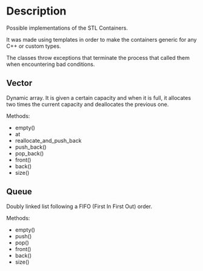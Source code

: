 # Description
Possible implementations of the STL Containers.

It was made using templates in order to make the containers generic for any C++ or custom types.

The classes throw exceptions that terminate the process that called them when encountering bad conditions.

## Vector
Dynamic array. It is given a certain capacity and when it is full, it allocates two times the current capacity and deallocates the previous one.

Methods:
- empty()
- at
- reallocate_and_push_back
- push_back()
- pop_back()
- front()
- back()
- size()


## Queue
Doubly linked list following a FIFO (First In First Out) order.

Methods:
- empty()
- push()
- pop()
- front()
- back()
- size()

